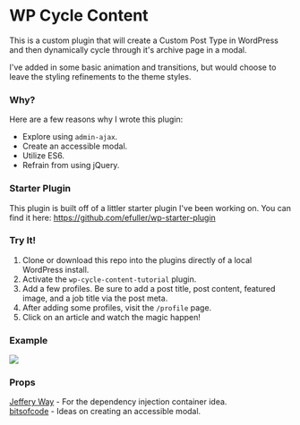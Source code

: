 # WP Cycle Content
This is a custom plugin that will create a Custom Post Type in WordPress and then dynamically cycle through it's
archive page in a modal.

I've added in some basic animation and transitions, but would choose to leave the styling refinements to the
theme styles.

### Why?
Here are a few reasons why I wrote this plugin:
- Explore using `admin-ajax`.
- Create an accessible modal.
- Utilize ES6.
- Refrain from using jQuery.

### Starter Plugin
This plugin is built off of a littler starter plugin I've been working on.
You can find it here: https://github.com/efuller/wp-starter-plugin

### Try It!
1. Clone or download this repo into the plugins directly of a local WordPress install.
2. Activate the `wp-cycle-content-tutorial` plugin.
3. Add a few profiles. Be sure to add a post title, post content, featured image, and a job title via the post meta.
4. After adding some profiles, visit the `/profile` page.
5. Click on an article and watch the magic happen!

### Example
![](https://d.pr/i/ueBeBo+)

### Props
[Jeffery Way](https://laracasts.com/) - For the dependency injection container idea.  
[bitsofcode](https://bitsofco.de/accessible-modal-dialog/) - Ideas on creating an accessible modal.
